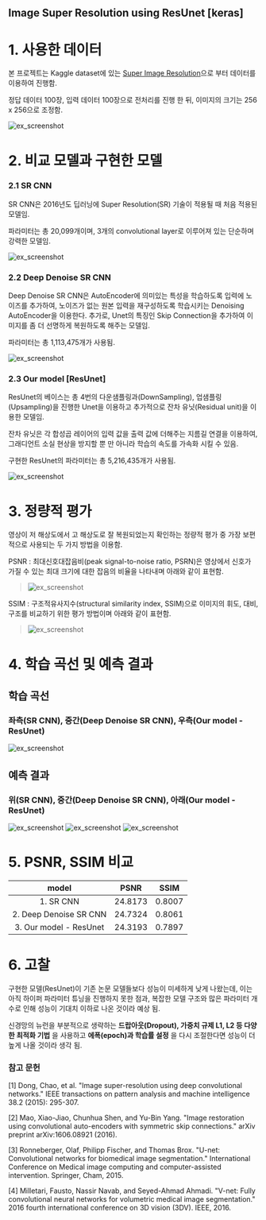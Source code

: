 Image Super Resolution using ResUnet [keras]
-------------------------------------------------------

# 1. 사용한 데이터
  본 프로젝트는 Kaggle dataset에 있는 [Super Image Resolution](https://www.kaggle.com/akhileshdkapse/super-image-resolution)으로 부터 데이터를 이용하여 진행함.
  
  정답 데이터 100장, 입력 데이터 100장으로 전처리를 진행 한 뒤, 이미지의 크기는 256 x 256으로 조정함.

![ex_screenshot](./img/data.png)
# 2. 비교 모델과 구현한 모델

### 2.1 SR CNN

SR CNN은 2016년도 딥러닝에 Super Resolution(SR) 기술이 적용될 때 처음 적용된 모델임.

파라미터는 총 20,099개이며, 3개의 convolutional layer로 이루어져 있는 단순하며 강력한 모델임.

![ex_screenshot](./img/SRCNN.png)

### 2.2 Deep Denoise SR CNN

Deep Denoise SR CNN은 AutoEncoder에 의미있는 특성을 학습하도록 입력에 노이즈를 추가하여, 노이즈가 없는 원본 입력을 재구성하도록 학습시키는 Denoising AutoEncoder을 이용한다. 추가로, Unet의 특징인 Skip Connection을 추가하여 이미지를 좀 더 선명하게 복원하도록 해주는 모델임.

파라미터는 총 1,113,475개가 사용됨.

![ex_screenshot](./img/DeepDenoiseSRCNN.png)

### 2.3 Our model [ResUnet]

ResUnet의 베이스는 총 4번의 다운샘플링과(DownSampling), 업샘플링(Upsampling)을 진행한 Unet을 이용하고 추가적으로 잔차 유닛(Residual unit)을 이용한 모델임.

잔차 유닛은 각 합성곱 레이어의 입력 값을 출력 값에 더해주는 지름길 연결을 이용하여, 그래디언트 소실 현상을 방지할 뿐 만 아니라 학습의 속도를 가속화 시킬 수 있음.

구현한 ResUnet의 파라미터는 총 5,216,435개가 사용됨.

![ex_screenshot](./img/ResUnet.png)

# 3. 정량적 평가

영상이 저 해상도에서 고 해상도로 잘 복원되었는지 확인하는 정량적 평가 중 가장 보편적으로 사용되는 두 가지 방법을 이용함.

PSNR : 최대신호대잡음비(peak signal-to-noise ratio, PSRN)은 영상에서 신호가 가질 수 있는 최대 크기에 대한 잡음의 비율을 나타내며 아래와 같이 표현함.

> ![ex_screenshot](./img/psnr.png)


SSIM : 구조적유사지수(structural similarity index, SSIM)으로 이미지의 휘도, 대비, 구조를 비교하기 위한 평가 방법이며 아래와 같이 표현함.

> ![ex_screenshot](./img/ssim.png)

# 4. 학습 곡선 및 예측 결과

## 학습 곡선
### 좌측(SR CNN), 중간(Deep Denoise SR CNN), 우측(Our model - ResUnet)

![ex_screenshot](./img/result_curve.png)

## 예측 결과
### 위(SR CNN), 중간(Deep Denoise SR CNN), 아래(Our model - ResUnet)

![ex_screenshot](./img/pred_SRCNN.png)
![ex_screenshot](./img/pred_DDSRCNN.png)
![ex_screenshot](./img/pred_ResUnet.png)

# 5. PSNR, SSIM 비교

| model | PSNR | SSIM |
|:---:|:---:|:---:|
| 1. SR CNN | 24.8173 | 0.8007 |
| 2. Deep Denoise SR CNN | 24.7324 | 0.8061 |
| 3. Our model - ResUnet | 24.3193 | 0.7897 |

# 6. 고찰


구현한 모델(ResUnet)이 기존 논문 모델들보다 성능이 미세하게 낮게 나왔는데, 이는 아직 하이퍼 파라미터 튜닝을 진행하지 못한 점과, 복잡한 모델 구조와 많은 파라미터 개수로 인해 성능이 기대치 이하로 나온 것이라 예상 됨.

신경망의 뉴런을 부분적으로 생략하는 __드랍아웃(Dropout), 가중치 규제 L1, L2 등 다양한 최적화 기법__ 을 사용하고  __에폭(epoch)과 학습률 설정__ 을 다시 조절한다면 성능이 더 높게 나올 것이라 생각 됨.

### 참고 문헌

[1] Dong, Chao, et al. "Image super-resolution using deep convolutional networks." IEEE transactions on pattern analysis and machine intelligence 38.2 (2015): 295-307.

[2] Mao, Xiao-Jiao, Chunhua Shen, and Yu-Bin Yang. "Image restoration using convolutional auto-encoders with symmetric skip connections." arXiv preprint arXiv:1606.08921 (2016).

[3] Ronneberger, Olaf, Philipp Fischer, and Thomas Brox. "U-net: Convolutional networks for biomedical image segmentation." International Conference on Medical image computing and computer-assisted intervention. Springer, Cham, 2015.

[4] Milletari, Fausto, Nassir Navab, and Seyed-Ahmad Ahmadi. "V-net: Fully convolutional neural networks for volumetric medical image segmentation." 2016 fourth international conference on 3D vision (3DV). IEEE, 2016.
